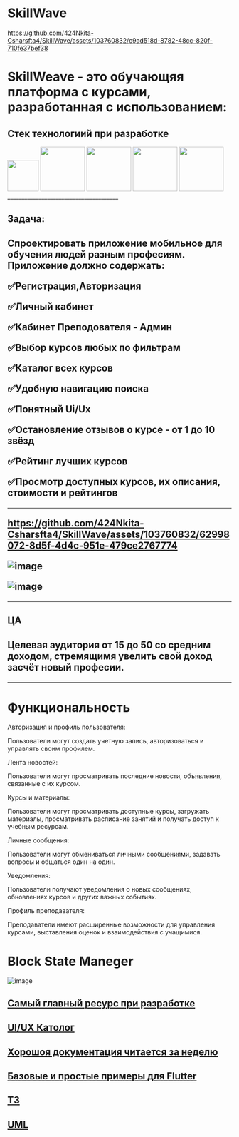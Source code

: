# SkillWave


https://github.com/424Nkita-Csharsfta4/SkillWave/assets/103760832/c9ad518d-8782-48cc-820f-710fe37bef38


<h1>SkillWeave - это обучающяя платформа с курсами, разработанная с использованием:</h1>
<h2>Стек технологиий при разработке</h2> 
<div>
<img style="width:70px;" src="https://cdn.jsdelivr.net/gh/devicons/devicon/icons/flutter/flutter-original.svg" />
<img style="width:100px;" src="https://cdn.jsdelivr.net/gh/devicons/devicon/icons/dart/dart-original-wordmark.svg" />
<img style="width:100px;" src="https://cdn.jsdelivr.net/gh/devicons/devicon/icons/mysql/mysql-original-wordmark.svg" />
<img style="width:100px;" src="https://cdn.jsdelivr.net/gh/devicons/devicon/icons/android/android-original-wordmark.svg" />
<img style="width:100px;" src="https://supabase.com/_next/image?url=%2F_next%2Fstatic%2Fmedia%2Fsupabase-logo-wordmark--dark.b36ebb5f.png&w=128&q=75"/>                    
</div>      
_______________________________________
<h2>Задача:<h2/>

Спроектировать приложение мобильное для обучения людей разным професиям.
Приложение должно содержать:

✅Регистрация,Авторизация

✅Личный кабинет

✅Кабинет Преподователя - Админ

✅Выбор курсов любых по фильтрам

✅Каталог всех курсов

✅Удобную навигацию поиска

✅Понятный Ui/Ux

✅Остановление отзывов о курсе - от 1 до 10 звёзд

✅Рейтинг лучших курсов

✅Просмотр доступных курсов, их описания, стоимости и рейтингов

_______________________________________



https://github.com/424Nkita-Csharsfta4/SkillWave/assets/103760832/62998072-8d5f-4d4c-951e-479ce2767774



![image](https://github.com/424Nkita-Csharsfta4/SkillWave/assets/103760832/f8784d93-8c49-4555-a200-e0f1bb39698d)

![image](https://github.com/424Nkita-Csharsfta4/SkillWave/assets/103760832/dbc9d638-9598-4d04-8b33-5a2bf64d9685)

_______________________________________

<h2>ЦА<h2/>
Целевая аудитория от 15 до 50 со средним доходом, стремящимя увелить свой доход засчёт новый професии.
  
_______________________________________


<h1>Функциональность</h1>
<p>Авторизация и профиль пользователя:</p> Пользователи могут создать учетную запись, авторизоваться и управлять своим профилем.
<p>Лента новостей:</p> Пользователи могут просматривать последние новости, объявления, связанные с их курсом.
<p>Курсы и материалы:</p> Пользователи могут просматривать доступные курсы, загружать материалы, просматривать расписание занятий и получать доступ к учебным ресурсам.
<p>Личные сообщения:</p> Пользователи могут обмениваться личными сообщениями, задавать вопросы и общаться один на один.
<p>Уведомления:</p> Пользователи получают уведомления о новых сообщениях, обновлениях курсов и других важных событиях.
<p>Профиль преподавателя:</p> Преподаватели имеют расширенные возможности для управления курсами, выставления оценок и взаимодействия с учащимися.


<h1>Block State Maneger</h1>

![image](https://github.com/424Nkita-Csharsfta4/SkillWave/assets/103760832/5a8c6686-b198-4e23-aa0b-a9536df39f91)



<h2><a href="https://github.com/newbalancem5/flutter_info">Самый главный ресурс при разработке</a></h2>

<h2><a href="https://x-wei.github.io/flutter_catalog/#/">UI/UX Католог</a></h2>

<h2><a href="https://metanit.com/dart/tutorial/">Хорошоя документация читается за неделю</a></h2>
<h2><a href="https://metanit.com/dart/flutter/">Базовые и простые примеры для Flutter</a></h2>

<h2><a href="https://telegra.ph/Tehnicheskoe-zadanie-TZ-dlya-razrabotki-prilozheniya-Moodle-dlya-TTIIP-09-19" terget="_blank">ТЗ</a></h2>

<h2><a href="https://drive.google.com/file/d/1bB9vbCmVPvCR4TKL9TyGRM73fOFsXZl9/view?usp=sharing">UML</a></h2>
